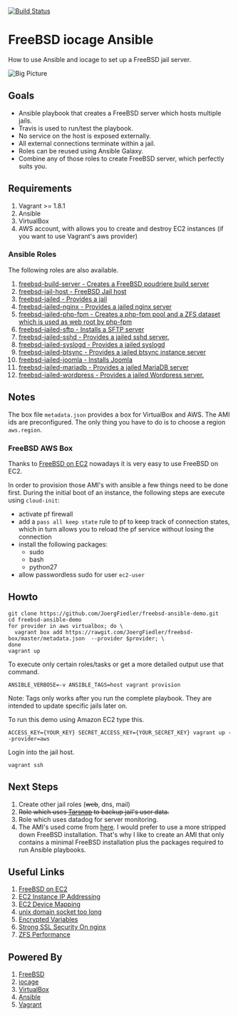 [![Build Status](https://travis-ci.org/JoergFiedler/freebsd-ansible-demo.svg?branch=master)](https://travis-ci.org/JoergFiedler/freebsd-ansible-demo)

# FreeBSD iocage Ansible

How to use Ansible and iocage to set up a FreeBSD jail server.

![Big Picture](https://github.com/JoergFiedler/freebsd-ansible-demo/raw/master/doc/big-picture-draw.io.png)

## Goals

- Ansible playbook that creates a FreeBSD server which hosts multiple jails.
- Travis is used to run/test the playbook.
- No service on the host is exposed externally.
- All external connections terminate within a jail.
- Roles can be reused using Ansible Galaxy.
- Combine any of those roles to create FreeBSD server, which perfectly suits you.

## Requirements

1. Vagrant >= 1.8.1
1. Ansible
1. VirtualBox
1. AWS account, with allows you to create and destroy EC2 instances (if you want to use Vagrant's aws provider)

### Ansible Roles

The following roles are also available.

 1. [freebsd-build-server - Creates a FreeBSD poudriere build server](https://galaxy.ansible.com/JoergFiedler/freebsd-build-server/)
 1. [freebsd-jail-host - FreeBSD Jail host](https://galaxy.ansible.com/JoergFiedler/freebsd-jail-host/)
 1. [freebsd-jailed - Provides a jail](https://galaxy.ansible.com/JoergFiedler/freebsd-jailed/)
 1. [freebsd-jailed-nginx - Provides a jailed nginx server](https://galaxy.ansible.com/JoergFiedler/freebsd-jailed-nginx/)
 1. [freebsd-jailed-php-fpm - Creates a php-fpm pool and a ZFS dataset which is used as web root by php-fpm](https://galaxy.ansible.com/JoergFiedler/freebsd-jailed-php-fpm/)
 1. [freebsd-jailed-sftp - Installs a SFTP server](https://galaxy.ansible.com/JoergFiedler/freebsd-jailed-sftp/)
 1. [freebsd-jailed-sshd - Provides a jailed sshd server.](https://galaxy.ansible.com/JoergFiedler/freebsd-jailed-sshd/)
 1. [freebsd-jailed-syslogd - Provides a jailed syslogd](https://galaxy.ansible.com/JoergFiedler/freebsd-jailed-syslogd/)
 1. [freebsd-jailed-btsync - Provides a jailed btsync instance server](https://galaxy.ansible.com/JoergFiedler/freebsd-jailed-btsync/)
 1. [freebsd-jailed-joomla - Installs Joomla](https://galaxy.ansible.com/JoergFiedler/freebsd-jailed-joomla/)
 1. [freebsd-jailed-mariadb - Provides a jailed MariaDB server](https://galaxy.ansible.com/JoergFiedler/freebsd-jailed-mariadb/)
 1. [freebsd-jailed-wordpress - Provides a jailed Wordpress server.](https://galaxy.ansible.com/JoergFiedler/freebsd-jailed-wordpress/)

## Notes

The box file `metadata.json` provides a box for VirtualBox and AWS. The AMI ids are preconfigured. The only thing you have to do is to choose a region `aws.region`.

### FreeBSD AWS Box

Thanks to [FreeBSD on EC2](http://www.daemonology.net/freebsd-on-ec2/) nowadays it is very easy to use FreeBSD on EC2.

In order to provision those AMI's with ansible a few things need to be done first. During the initial boot of an instance, the following steps are execute using `cloud-init`:

* activate pf firewall
* add a `pass all keep state` rule to pf to keep track of connection states, which in turn allows you to reload the pf service without losing the connection
* install the following packages:
   * sudo
   * bash
   * python27
* allow passwordless sudo for user `ec2-user`

## Howto

    git clone https://github.com/JoergFiedler/freebsd-ansible-demo.git
    cd freebsd-ansible-demo
    for provider in aws virtualbox; do \
      vagrant box add https://rawgit.com/JoergFiedler/freebsd-box/master/metadata.json  --provider $provider; \
    done
    vagrant up

To execute only certain roles/tasks or get a more detailed output use that command.

    ANSIBLE_VERBOSE=-v ANSIBLE_TAGS=host vagrant provision
    
Note: Tags only works after you run the complete playbook. They are intended to update specific jails later on.  

To run this demo using Amazon EC2 type this.

    ACCESS_KEY={YOUR_KEY} SECRET_ACCESS_KEY={YOUR_SECRET_KEY} vagrant up --provider=aws

Login into the jail host.

    vagrant ssh

## Next Steps

1. Create other jail roles (~~web~~, dns, mail)
1. ~~Role which uses [Tarsnap](https://www.tarsnap.com/man-tarsnap.1.html) to backup jail's user data.~~
1. Role which uses datadog for server monitoring.
1. The AMI's used come from [here](http://www.daemonology.net/freebsd-on-ec2/). I would prefer to use a more stripped down FreeBSD installation. That's why I like to create an AMI that only contains a minimal FreeBSD installation plus the packages required to run Ansible playbooks.

## Useful Links

1. [FreeBSD on EC2](http://www.daemonology.net/freebsd-on-ec2/)
1. [EC2 Instance IP Addressing](http://docs.aws.amazon.com/AWSEC2/latest/UserGuide/using-instance-addressing.html)
1. [EC2 Device Mapping](http://docs.aws.amazon.com/AWSEC2/latest/UserGuide/block-device-mapping-concepts.html)
1. [unix domain socket too long](https://github.com/ansible/ansible/issues/11536)
1. [Encrypted Variables](http://docs.travis-ci.com/user/environment-variables/#Encrypted-Variables)
1. [Strong SSL Security On nginx](https://raymii.org/s/tutorials/Strong_SSL_Security_On_nginx.html)
1. [ZFS Performance](http://open-zfs.org/wiki/Performance_tuning#LZ4_compression)

## Powered By

1. [FreeBSD](https://www.freebsd.org)
1. [iocage](https://github.com/pannon/iocage)
1. [VirtualBox](https://www.virtualbox.org)
1. [Ansible](http://www.ansible.com)
1. [Vagrant](https://www.vagrantup.com)
